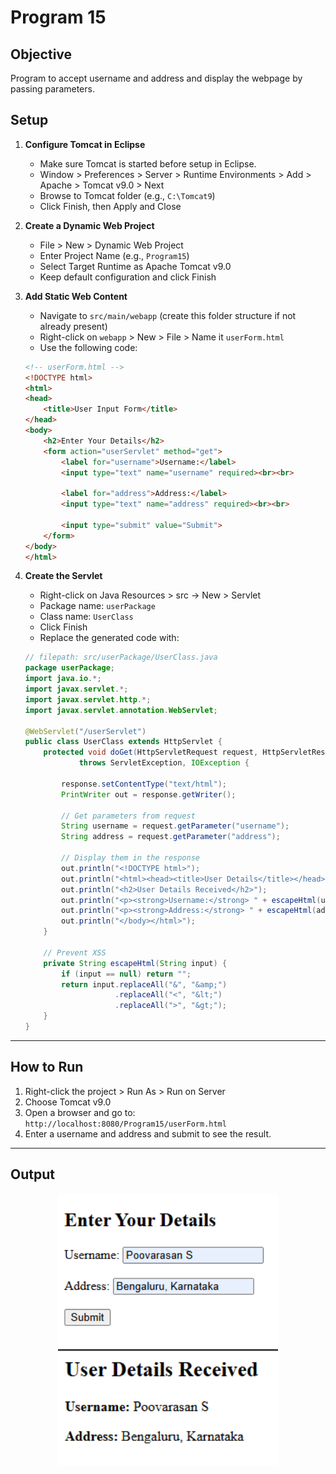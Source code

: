 # Program 15

## Objective
Program to accept username and address and display the webpage by passing parameters.

## Setup

1. **Configure Tomcat in Eclipse**
    - Make sure Tomcat is started before setup in Eclipse.
    - Window > Preferences > Server > Runtime Environments > Add > Apache > Tomcat v9.0 > Next
    - Browse to Tomcat folder (e.g., `C:\Tomcat9`)
    - Click Finish, then Apply and Close

2. **Create a Dynamic Web Project**
    - File > New > Dynamic Web Project
    - Enter Project Name (e.g., `Program15`)
    - Select Target Runtime as Apache Tomcat v9.0
    - Keep default configuration and click Finish

3. **Add Static Web Content**
    - Navigate to `src/main/webapp` (create this folder structure if not already present)
    - Right-click on `webapp` > New > File > Name it `userForm.html`
    - Use the following code:

    ```html
    <!-- userForm.html -->
    <!DOCTYPE html>
    <html>
    <head>
        <title>User Input Form</title>
    </head>
    <body>
        <h2>Enter Your Details</h2>
        <form action="userServlet" method="get">
            <label for="username">Username:</label>
            <input type="text" name="username" required><br><br>

            <label for="address">Address:</label>
            <input type="text" name="address" required><br><br>

            <input type="submit" value="Submit">
        </form>
    </body>
    </html>
    ```

4. **Create the Servlet**
    - Right-click on Java Resources > src → New > Servlet
    - Package name: `userPackage`
    - Class name: `UserClass`
    - Click Finish
    - Replace the generated code with:

    ```java
    // filepath: src/userPackage/UserClass.java
    package userPackage;
    import java.io.*;
    import javax.servlet.*;
    import javax.servlet.http.*;
    import javax.servlet.annotation.WebServlet;

    @WebServlet("/userServlet")
    public class UserClass extends HttpServlet {
        protected void doGet(HttpServletRequest request, HttpServletResponse response)
                throws ServletException, IOException {

            response.setContentType("text/html");
            PrintWriter out = response.getWriter();

            // Get parameters from request
            String username = request.getParameter("username");
            String address = request.getParameter("address");

            // Display them in the response
            out.println("<!DOCTYPE html>");
            out.println("<html><head><title>User Details</title></head><body>");
            out.println("<h2>User Details Received</h2>");
            out.println("<p><strong>Username:</strong> " + escapeHtml(username) + "</p>");
            out.println("<p><strong>Address:</strong> " + escapeHtml(address) + "</p>");
            out.println("</body></html>");
        }

        // Prevent XSS
        private String escapeHtml(String input) {
            if (input == null) return "";
            return input.replaceAll("&", "&amp;")
                        .replaceAll("<", "&lt;")
                        .replaceAll(">", "&gt;");
        }
    }
    ```

---

## How to Run

1. Right-click the project > Run As > Run on Server
2. Choose Tomcat v9.0
3. Open a browser and go to:  
   `http://localhost:8080/Program15/userForm.html`
4. Enter a username and address and submit to see the result.

---

## Output 

<p align="center">
  <img src="./o1.png" alt="Output 1" width="70%">
  <br>
  <img src="./o2.png" alt="Output 2" width="70%">
</p>